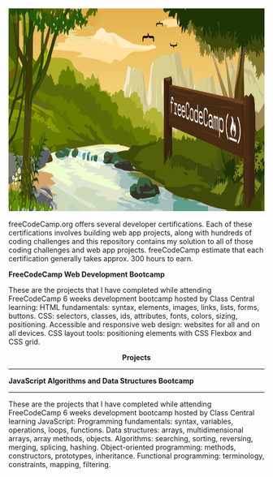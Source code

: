
<img src="Free_Code_Camp.png" height="400" widith="400">








freeCodeCamp.org offers several developer certifications. Each of these certifications involves building web app projects, along with hundreds of coding challenges and this repository contains my solution to all of those coding challenges and web app projects. freeCodeCamp estimate that each certification generally takes approx. 300 hours to earn.




 <strong>FreeCodeCamp Web Development Bootcamp</strong>



These are the projects that I have completed while attending FreeCodeCamp 6 weeks development bootcamp hosted by Class Central learning: HTML fundamentals: syntax, elements, images, links, lists, forms, buttons. CSS: selectors, classes, ids, attributes, fonts, colors, sizing, positioning. Accessible and responsive web design: websites for all and on all devices. CSS layout tools: positioning elements with CSS Flexbox and CSS grid.

 <center> <b>Projects</b>

 </center>

<hr>








 <strong>JavaScript Algorithms and Data Structures Bootcamp</strong>

  <hr>

  These are the projects that I have completed while attending FreeCodeCamp 6 weeks development bootcamp hosted by Class Central learning JavaScript: Programming fundamentals: syntax, variables, operations, loops, functions. Data structures: arrays, multidimensional arrays, array methods, objects. Algorithms: searching, sorting, reversing, merging, splicing, hashing. Object-oriented programming: methods, constructors, prototypes, inheritance. Functional programming: terminology, constraints, mapping, filtering.

